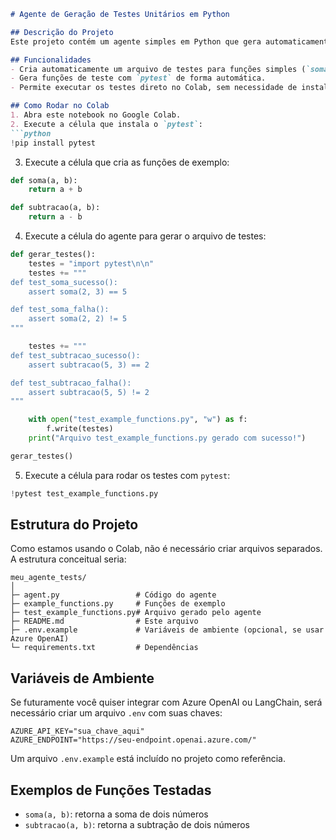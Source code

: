 ````markdown
# Agente de Geração de Testes Unitários em Python

## Descrição do Projeto
Este projeto contém um agente simples em Python que gera automaticamente testes unitários usando `pytest`. O agente lê funções Python e cria testes de sucesso e falha para elas. Foi feito para rodar no Google Colab, facilitando o aprendizado e a prática de testes automáticos.

## Funcionalidades
- Cria automaticamente um arquivo de testes para funções simples (`soma` e `subtracao`).
- Gera funções de teste com `pytest` de forma automática.
- Permite executar os testes direto no Colab, sem necessidade de instalar o Python localmente.

## Como Rodar no Colab
1. Abra este notebook no Google Colab.
2. Execute a célula que instala o `pytest`:
```python
!pip install pytest
````

3. Execute a célula que cria as funções de exemplo:

```python
def soma(a, b):
    return a + b

def subtracao(a, b):
    return a - b
```

4. Execute a célula do agente para gerar o arquivo de testes:

```python
def gerar_testes():
    testes = "import pytest\n\n"
    testes += """
def test_soma_sucesso():
    assert soma(2, 3) == 5

def test_soma_falha():
    assert soma(2, 2) != 5
"""

    testes += """
def test_subtracao_sucesso():
    assert subtracao(5, 3) == 2

def test_subtracao_falha():
    assert subtracao(5, 5) != 2
"""

    with open("test_example_functions.py", "w") as f:
        f.write(testes)
    print("Arquivo test_example_functions.py gerado com sucesso!")

gerar_testes()
```

5. Execute a célula para rodar os testes com `pytest`:

```python
!pytest test_example_functions.py
```

## Estrutura do Projeto

Como estamos usando o Colab, não é necessário criar arquivos separados. A estrutura conceitual seria:

```
meu_agente_tests/
│
├─ agent.py                 # Código do agente
├─ example_functions.py     # Funções de exemplo
├─ test_example_functions.py# Arquivo gerado pelo agente
├─ README.md                # Este arquivo
├─ .env.example             # Variáveis de ambiente (opcional, se usar Azure OpenAI)
└─ requirements.txt         # Dependências
```

## Variáveis de Ambiente

Se futuramente você quiser integrar com Azure OpenAI ou LangChain, será necessário criar um arquivo `.env` com suas chaves:

```
AZURE_API_KEY="sua_chave_aqui"
AZURE_ENDPOINT="https://seu-endpoint.openai.azure.com/"
```

Um arquivo `.env.example` está incluído no projeto como referência.

## Exemplos de Funções Testadas

* `soma(a, b)`: retorna a soma de dois números
* `subtracao(a, b)`: retorna a subtração de dois números
